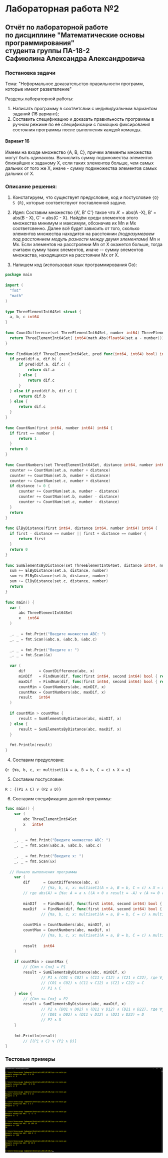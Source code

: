 # Лабораторная работа №2
## Отчёт по лабораторной работе<br>по дисциплине "Математические основы программирования"<br>студента группы ПА-18-2<br>Сафиюлина Александра Александровича

### Постановка задачи

Тема: "Неформальное доказательство правильности программ, которые имеют разветвление"

Разделы лабораторной работы:
1. Написать программу в соответсвии с индивидуальным вариантом заданий (16 вариант);
2. Составить спецификацию и доказать правильность программы в ручном режиме по её спецификации с помощью фиксирования состояния программы после выполнения каждой команды.

#### Вариант 16

Имеем на входе множество {A, B, C}, причем элементы множества могут быть одинаковы. Вычислить сумму подмножества элементов ближайших к заданому X, если таких элементов больше, чем самых дальних от того же X, иначе - сумму подмножества элементов самых дальних от X.

### Описание решения:
    
1. Констатируем, что существует предусловие, код и постусловие `{Q} S {R}`, которые соответствуют поставленной задаче.
2. Идея: Составим множество {A', B' C'} такое что A' = abs(A -X), B' = abs(B - X), C' = abs(C - X). Найдём среди элементов этого множества минимум и максимум, обозначив их Mn и Mx соответсвенно.
Далее всё будет зависить от того, сколько элементов множества находится на расстоянии *(подразумеваем под расстоянием модуль разности между двумя элементами)* Mn и Mx. Если элементов на расстроянии Mn от X окажется больше, тогда считаем сумму таких элементов, иначе -- сумму элементов множаства, находящихся на расстоянии Mx от X.

3. Напишем код (использовал язык программирования Go):
  
  ```Go
package main

import (
	"fmt"
	"math"
)

type ThreeElementInt64Set struct {
	a, b, c int64
}

func CountDifference(set ThreeElementInt64Set, number int64) ThreeElementInt64Set {
	return ThreeElementInt64Set{ int64(math.Abs(float64(set.a - number))), int64(math.Abs(float64(set.b - number))), int64(math.Abs(float64(set.c - number))) }
}

func FindNum(dif ThreeElementInt64Set, pred func(int64, int64) bool) int64 {
	if pred(dif.a, dif.b) {
		if pred(dif.a, dif.c) {
			return dif.a
		} else {
			return dif.c
		}
	} else if pred(dif.b, dif.c) {
		return dif.b
	} else {
		return dif.c
	}
}

func CountNum(first int64, number int64) int64 {
	if first == number {
		return 1
	}
	return 0
}

func CountNumbers(set ThreeElementInt64Set, distance int64, number int64) (counter int64) {
	counter += CountNum(set.a, number + distance)
	counter += CountNum(set.b, number + distance)
	counter += CountNum(set.c, number + distance)
	if distance != 0 {
		counter += CountNum(set.a, number - distance)
		counter += CountNum(set.b, number - distance)
		counter += CountNum(set.c, number - distance)
	}
	return
}

func ElByDistance(first int64, distance int64, number int64) int64 {
	if first - distance == number || first + distance == number {
		return first
	}
	return 0
}

func SumElementsByDistance(set ThreeElementInt64Set, distance int64, number int64) (sum int64) {
	sum += ElByDistance(set.a, distance, number)
	sum += ElByDistance(set.b, distance, number)
	sum += ElByDistance(set.c, distance, number)
	return
}

func main() {
	var (
		abc ThreeElementInt64Set
		x   int64
	)

	_, _ = fmt.Print("Введите множество ABC: ")
	_, _ = fmt.Scan(&abc.a, &abc.b, &abc.c)

	_, _ = fmt.Print("Введите x: ")
	_, _ = fmt.Scan(&x)

	var (
		dif      = CountDifference(abc, x)
		minDIf   = FindNum(dif, func(first int64, second int64) bool { return first <= second })
		maxDif   = FindNum(dif, func(first int64, second int64) bool { return first >= second })
		countMin = CountNumbers(abc, minDIf, x)
		countMax = CountNumbers(abc, maxDif, x)
		result   int64
	)

	if countMin > countMax {
		result = SumElementsByDistance(abc, minDIf, x)
	} else {
		result = SumElementsByDistance(abc, maxDif, x)
	}

	fmt.Println(result)
}
  ```
  
4. Составим предусловие:
  
  `Q: {∀a, b, c, x: multiset1(A = a, B = b, C = c) ∧ X = x}`
  
5. Составим постусловие:
  
  `R : {(P1 ∧ C) ∨ (P2 ∧ D)}`
  
6. Составим спецификацию данной программы:
  
```Go
func main() {
	var (
		abc ThreeElementInt64Set
		x   int64
	)

	_, _ = fmt.Print("Введите множество ABC: ")
	_, _ = fmt.Scan(&abc.a, &abc.b, &abc.c)

	_, _ = fmt.Print("Введите x: ")
	_, _ = fmt.Scan(&x)
  
  // Начало выполнения программы
	var (
		dif      = CountDifference(abc, x)
                // {∀a, b, c, x: multiset1(A = a, B = b, C = c) ∧ X = x ∧ multiset2(A' = abs(A - X), B' = abs(B - X), C' = abs(C- X) }
		// где abs(A) = {∀a: A = a ∧ ((A < 0 ∧ result = -A) ∨ (A >= 0 ∧ result = A))}
    
		minDIf   = FindNum(dif, func(first int64, second int64) bool { return first <= second })
		maxDif   = FindNum(dif, func(first int64, second int64) bool { return first >= second })
                // {∀a, b, c, x: multiset1(A = a, B = b, C = c) ∧ multiset2(A' = abs(A - X), B' = abs(B - X), C' = abs(C - X)) ∧ (∀i = 0, 1, 2 ∧ ∀j = 0, 1, 2: multiset2[i] <= multiset2[j]) ∧ (∀i = 0, 1, 2 ∧ ∀j = 0, 1, 2: multiset2[i] <= multiset2[j]) ∧ X} = {multiset1((A = a, B = b, C = c) ∧ multiset2(A' = abs(A - X), B' = abs(B - X), C' = abs(C - X)) ∧ Mn ∧ Mx ∧ X}
    
		countMin = CountNumbers(abc, minDIf, x)
		countMax = CountNumbers(abc, maxDif, x)
                // {∀a, b, c, x: multiset1(A = a, B = b, C = c) ∧ multiset2(A' = abs(A - X), B' = abs(B - X), C' = abs(C - X)) ∧ Mn ∧ Mx ∧ {∀i = 0, 1, 2: multiset1[i] = X + Mn} ∧ {∀i = 0, 1, 2: multiset1[i] = X + Mx} ∧ X} = {multiset1(A, B, C) ∧ multiset2(A', B', C') ∧ Mn ∧ Mx ∧ Cnx ∧ Cmx ∧ X}
    
		result   int64
	)

	if countMin > countMax {
        // {Cmn > Cnx} = P1
		result = SumElementsByDistance(abc, minDIf, x)
                // P1 ∧ (C01 ∨ C02) ∧ (C11 ∨ C12) ∧ (C21 ∨ C22), где ∀j = 0, 1: Cj1 = {∃i = 0, 1, 2: X - Mn = multiset1[i]}, Cj2 = {∃i = 0, 1, 2: X + Mn = multiset1[i]}
                // (C01 ∨ C02) ∧ (C11 ∨ C12) ∧ (C21 ∨ C22) = C
                // P1 ∧ C
	} else {
        // {Cmn <= Cnx} = P2
		result = SumElementsByDistance(abc, maxDif, x)
                // P2 ∧ (D01 ∨ D02) ∧ (D11 ∨ D12) ∧ (D21 ∨ D22), где ∀j = 0, 1: Dj1 = {∃i = 0, 1, 2: X - Mx = multiset1[i]}, Cj2 = {∃i = 0, 1, 2: X + Mx = multiset1[i]}
                // (D01 ∨ D02) ∧ (D11 ∨ D12) ∧ (D21 ∨ D22) = D
                // P2 ∧ D
	}

	fmt.Println(result)
        // {(P1 ∧ C) ∨ (P2 ∧ D)}
}
```

### Тестовые примеры

![Первый скриншот](Screenshots/Screenshot1.png)
